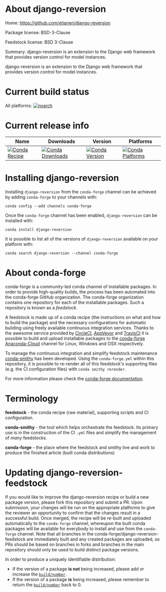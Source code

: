 About django-reversion
======================

Home: https://github.com/etianen/django-reversion

Package license: BSD-3-Clause

Feedstock license: BSD 3-Clause

Summary: django-reversion is an extension to the Django web framework that provides version control for model instances.

django-reversion is an extension to the Django web framework that provides version control for model instances.

Current build status
====================

All platforms:
[![noarch](https://img.shields.io/circleci/project/github/conda-forge/django-reversion-feedstock/master.svg?label=noarch)](https://circleci.com/gh/conda-forge/django-reversion-feedstock)

Current release info
====================

| Name | Downloads | Version | Platforms |
| --- | --- | --- | --- |
| [![Conda Recipe](https://img.shields.io/badge/recipe-django--reversion-green.svg)](https://anaconda.org/conda-forge/django-reversion) | [![Conda Downloads](https://img.shields.io/conda/dn/conda-forge/django-reversion.svg)](https://anaconda.org/conda-forge/django-reversion) | [![Conda Version](https://img.shields.io/conda/vn/conda-forge/django-reversion.svg)](https://anaconda.org/conda-forge/django-reversion) | [![Conda Platforms](https://img.shields.io/conda/pn/conda-forge/django-reversion.svg)](https://anaconda.org/conda-forge/django-reversion) |

Installing django-reversion
===========================

Installing `django-reversion` from the `conda-forge` channel can be achieved by adding `conda-forge` to your channels with:

```
conda config --add channels conda-forge
```

Once the `conda-forge` channel has been enabled, `django-reversion` can be installed with:

```
conda install django-reversion
```

It is possible to list all of the versions of `django-reversion` available on your platform with:

```
conda search django-reversion --channel conda-forge
```


About conda-forge
=================

conda-forge is a community-led conda channel of installable packages.
In order to provide high-quality builds, the process has been automated into the
conda-forge GitHub organization. The conda-forge organization contains one repository
for each of the installable packages. Such a repository is known as a *feedstock*.

A feedstock is made up of a conda recipe (the instructions on what and how to build
the package) and the necessary configurations for automatic building using freely
available continuous integration services. Thanks to the awesome service provided by
[CircleCI](https://circleci.com/), [AppVeyor](http://www.appveyor.com/)
and [TravisCI](https://travis-ci.org/) it is possible to build and upload installable
packages to the [conda-forge](https://anaconda.org/conda-forge)
[Anaconda-Cloud](http://docs.anaconda.org/) channel for Linux, Windows and OSX respectively.

To manage the continuous integration and simplify feedstock maintenance
[conda-smithy](http://github.com/conda-forge/conda-smithy) has been developed.
Using the ``conda-forge.yml`` within this repository, it is possible to re-render all of
this feedstock's supporting files (e.g. the CI configuration files) with ``conda smithy rerender``.

For more information please check the [conda-forge documentation](https://conda-forge.org/docs/).

Terminology
===========

**feedstock** - the conda recipe (raw material), supporting scripts and CI configuration.

**conda-smithy** - the tool which helps orchestrate the feedstock.
                   Its primary use is in the construction of the CI ``.yml`` files
                   and simplify the management of *many* feedstocks.

**conda-forge** - the place where the feedstock and smithy live and work to
                  produce the finished article (built conda distributions)


Updating django-reversion-feedstock
===================================

If you would like to improve the django-reversion recipe or build a new
package version, please fork this repository and submit a PR. Upon submission,
your changes will be run on the appropriate platforms to give the reviewer an
opportunity to confirm that the changes result in a successful build. Once
merged, the recipe will be re-built and uploaded automatically to the
`conda-forge` channel, whereupon the built conda packages will be available for
everybody to install and use from the `conda-forge` channel.
Note that all branches in the conda-forge/django-reversion-feedstock are
immediately built and any created packages are uploaded, so PRs should be based
on branches in forks and branches in the main repository should only be used to
build distinct package versions.

In order to produce a uniquely identifiable distribution:
 * If the version of a package **is not** being increased, please add or increase
   the [``build/number``](http://conda.pydata.org/docs/building/meta-yaml.html#build-number-and-string).
 * If the version of a package **is** being increased, please remember to return
   the [``build/number``](http://conda.pydata.org/docs/building/meta-yaml.html#build-number-and-string)
   back to 0.